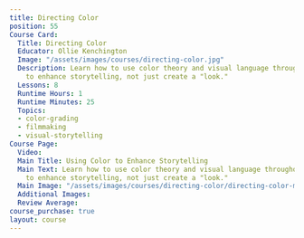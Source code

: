 ```yaml
---
title: Directing Color
position: 55
Course Card:
  Title: Directing Color
  Educator: Ollie Kenchington
  Image: "/assets/images/courses/directing-color.jpg"
  Description: Learn how to use color theory and visual language throughout filmmaking
    to enhance storytelling, not just create a "look."
  Lessons: 8
  Runtime Hours: 1
  Runtime Minutes: 25
  Topics:
  - color-grading
  - filmmaking
  - visual-storytelling
Course Page:
  Video: 
  Main Title: Using Color to Enhance Storytelling
  Main Text: Learn how to use color theory and visual language throughout filmmaking
    to enhance storytelling, not just create a "look."
  Main Image: "/assets/images/courses/directing-color/directing-color-main.jpg"
  Additional Images: 
  Review Average: 
course_purchase: true
layout: course
---
```


